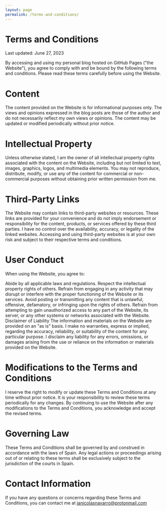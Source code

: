 ```yaml
---
layout: page
permalink: /terms-and-conditions/
---
```


# Terms and Conditions

Last updated: June 27, 2023

By accessing and using my personal blog hosted on GitHub Pages ("the Website"), you agree to comply with and be bound by the following terms and conditions. Please read these terms carefully before using the Website.

# Content

The content provided on the Website is for informational purposes only. The views and opinions expressed in the blog posts are those of the author and do not necessarily reflect my own views or opinions. The content may be updated or modified periodically without prior notice.

# Intellectual Property

Unless otherwise stated, I am the owner of all intellectual property rights associated with the content on the Website, including but not limited to text, images, graphics, logos, and multimedia elements. You may not reproduce, distribute, modify, or use any of the content for commercial or non-commercial purposes without obtaining prior written permission from me.

# Third-Party Links

The Website may contain links to third-party websites or resources. These links are provided for your convenience and do not imply endorsement or responsibility for the content, products, or services offered by these third parties. I have no control over the availability, accuracy, or legality of the linked websites. Accessing and using third-party websites is at your own risk and subject to their respective terms and conditions.

# User Conduct

When using the Website, you agree to:

Abide by all applicable laws and regulations.
Respect the intellectual property rights of others.
Refrain from engaging in any activity that may disrupt or interfere with the proper functioning of the Website or its services.
Avoid posting or transmitting any content that is unlawful, offensive, defamatory, or infringing upon the rights of others.
Refrain from attempting to gain unauthorized access to any part of the Website, its server, or any other systems or networks associated with the Website.
Disclaimer of Liability
The information and materials on the Website are provided on an "as is" basis. I make no warranties, express or implied, regarding the accuracy, reliability, or suitability of the content for any particular purpose. I disclaim any liability for any errors, omissions, or damages arising from the use or reliance on the information or materials provided on the Website.

# Modifications to the Terms and Conditions

I reserve the right to modify or update these Terms and Conditions at any time without prior notice. It is your responsibility to review these terms periodically for any changes. By continuing to use the Website after any modifications to the Terms and Conditions, you acknowledge and accept the revised terms.

# Governing Law

These Terms and Conditions shall be governed by and construed in accordance with the laws of Spain. Any legal actions or proceedings arising out of or relating to these terms shall be exclusively subject to the jurisdiction of the courts in Spain.

# Contact Information

If you have any questions or concerns regarding these Terms and Conditions, you can contact me at janicolasnavarro@protonmail.com
